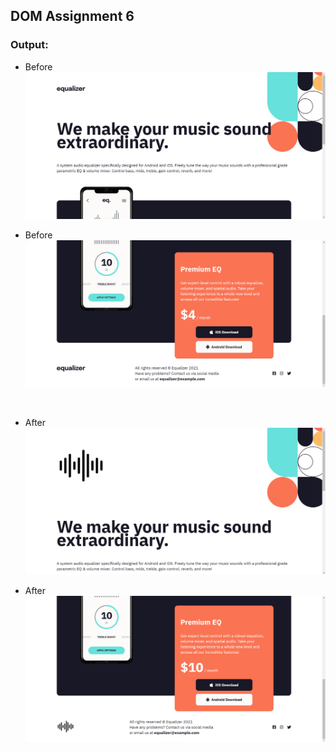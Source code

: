 ## DOM Assignment 6
### Output:
- Before
![Output](./assets/before_6_1.jpg)

- Before
![Output](./assets/before_6_2.jpg)

<br>

- After
![Output](./assets/after_6_1.jpg)

- After
![Output](./assets/after_6_2.jpg)